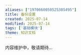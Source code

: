 ```yaml
---
aliases: ["1970660050525385495"]
title: 备份设置
created: 2025-07-14
modified: 2025-07-14
tags: ['基础模块']
theme: 知识文档
---
```


内容维护中，敬请期待...